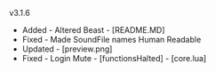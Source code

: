 v3.1.6

- Added   - Altered Beast - [README.MD]
- Fixed   - Made SoundFile names Human Readable
- Updated - [preview.png]
- Fixed   - Login Mute - [functionsHalted] - [core.lua]